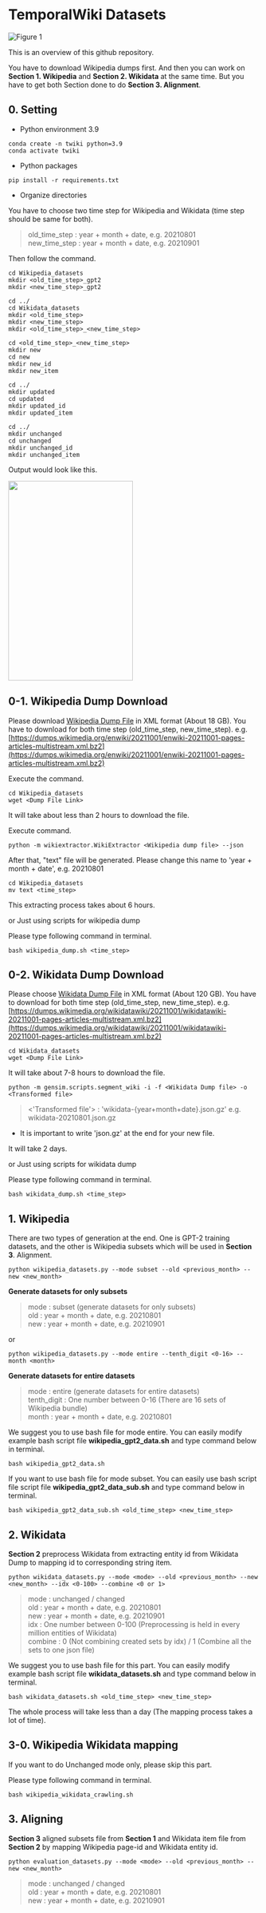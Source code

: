 # TemporalWiki Datasets

![Figure 1](https://user-images.githubusercontent.com/87512263/148145276-30afa286-110d-44aa-9ca4-dde3dc42fd75.png)

This is an overview of this github repository. 

You have to download Wikipedia dumps first. And then you can work on **Section 1. Wikipedia** and **Section 2. Wikidata** at the same time. But you have to get both Section done to do **Section 3. Alignment**. 

## 0. Setting

* Python environment 3.9
```
conda create -n twiki python=3.9 
conda activate twiki
```

* Python packages
```
pip install -r requirements.txt
```

* Organize directories

You have to choose two time step for Wikipedia and Wikidata (time step should be same for both).

> old_time_step : year + month + date, e.g. 20210801   
> new_time_step : year + month + date, e.g. 20210901

Then follow the command.
```
cd Wikipedia_datasets
mkdir <old_time_step>_gpt2
mkdir <new_time_step>_gpt2

cd ../
cd Wikidata_datasets
mkdir <old_time_step>
mkdir <new_time_step>
mkdir <old_time_step>_<new_time_step>

cd <old_time_step>_<new_time_step>
mkdir new
cd new
mkdir new_id
mkdir new_item

cd ../
mkdir updated
cd updated
mkdir updated_id
mkdir updated_item

cd ../
mkdir unchanged
cd unchanged
mkdir unchanged_id
mkdir unchanged_item
```

Output would look like this.

<img src="https://user-images.githubusercontent.com/87512263/148547865-43e9f730-32b1-43d6-9cb4-3cc5571c916c.png" width="250" height="400">

## 0-1. Wikipedia Dump Download

Please download [Wikipedia Dump File](https://dumps.wikimedia.org/enwiki/) in XML format (About 18 GB). You have to download for both time step (old_time_step, new_time_step).
e.g. [https://dumps.wikimedia.org/enwiki/20211001/enwiki-20211001-pages-articles-multistream.xml.bz2](https://dumps.wikimedia.org/enwiki/20211001/enwiki-20211001-pages-articles-multistream.xml.bz2)

Execute the command.
```
cd Wikipedia_datasets
wget <Dump File Link>
```

It will take about less than 2 hours to download the file.

Execute command.
```
python -m wikiextractor.WikiExtractor <Wikipedia dump file> --json
```
After that, "text" file will be generated. Please change this name to 'year + month + date', e.g. 20210801
```
cd Wikipedia_datasets
mv text <time_step>
```

This extracting process takes about 6 hours.

or Just using scripts for wikipedia dump

Please type following command in terminal.

``` 
bash wikipedia_dump.sh <time_step>
```

## 0-2. Wikidata Dump Download

Please choose [Wikidata Dump File](https://dumps.wikimedia.org/wikidatawiki/) in XML format (About 120 GB). You have to download for both time step (old_time_step, new_time_step).
e.g. [https://dumps.wikimedia.org/wikidatawiki/20211001/wikidatawiki-20211001-pages-articles-multistream.xml.bz2](https://dumps.wikimedia.org/wikidatawiki/20211001/wikidatawiki-20211001-pages-articles-multistream.xml.bz2)

```
cd Wikidata_datasets 
wget <Dump File Link>
```

It will take about 7-8 hours to download the file.

```
python -m gensim.scripts.segment_wiki -i -f <Wikidata Dump file> -o <Transformed file>
```
> <'Transformed file'> : 'wikidata-{year+month+date}.json.gz' e.g. wikidata-20210801.json.gz

* It is important to write 'json.gz' at the end for your new file.

It will take 2 days. 

or Just using scripts for wikidata dump

Please type following command in terminal.

``` 
bash wikidata_dump.sh <time_step>
```

## 1. Wikipedia

There are two types of generation at the end. One is GPT-2 training datasets, and the other is Wikipedia subsets which will be used in **Section 3**. Alignment. 

``` 
python wikipedia_datasets.py --mode subset --old <previous_month> --new <new_month>
```
**Generate datasets for only subsets**
> mode : subset (generate datasets for only subsets)   
> old : year + month + date, e.g. 20210801   
> new : year + month + date, e.g. 20210901   

or
```
python wikipedia_datasets.py --mode entire --tenth_digit <0-16> --month <month>
```
**Generate datasets for entire datasets**
> mode : entire (generate datasets for entire datasets)   
> tenth_digit : One number between 0-16 (There are 16 sets of Wikipedia bundle)   
> month : year + month + date, e.g. 20210801   

We suggest you to use bash file for mode entire. You can easily modify example bash script file **wikipedia_gpt2_data.sh** and type command below in terminal.
``` 
bash wikipedia_gpt2_data.sh
```

If you want to use bash file for mode subset. You can easily use bash script file script file **wikipedia_gpt2_data_sub.sh** and type command below in terminal.
``` 
bash wikipedia_gpt2_data_sub.sh <old_time_step> <new_time_step>
```


## 2. Wikidata

**Section 2** preprocess Wikidata from extracting entity id from Wikidata Dump to mapping id to corresponding string item.

``` 
python wikidata_datasets.py --mode <mode> --old <previous_month> --new <new_month> --idx <0-100> --combine <0 or 1>
```
> mode : unchanged / changed   
> old : year + month + date, e.g. 20210801   
> new : year + month + date, e.g. 20210901   
> idx : One number between 0-100 (Preprocessing is held in every million entities of Wikidata)   
> combine : 0 (Not combining created sets by idx) / 1 (Combine all the sets to one json file)   

We suggest you to use bash file for this part. You can easily modify example bash script file **wikidata_datasets.sh** and type command below in terminal.
``` 
bash wikidata_datasets.sh <old_time_step> <new_time_step>
```

The whole process will take less than a day (The mapping process takes a lot of time).

## 3-0. Wikipedia Wikidata mapping

If you want to do Unchanged mode only, please skip this part.

Please type following command in terminal.

``` 
bash wikipedia_wikidata_crawling.sh
```

## 3. Aligning

**Section 3** aligned subsets file from **Section 1** and Wikidata item file from **Section 2** by mapping Wikipedia page-id and Wikidata entity id.

``` 
python evaluation_datasets.py --mode <mode> --old <previous_month> --new <new_month>
```
> mode : unchanged / changed   
> old : year + month + date, e.g. 20210801   
> new : year + month + date, e.g. 20210901   
